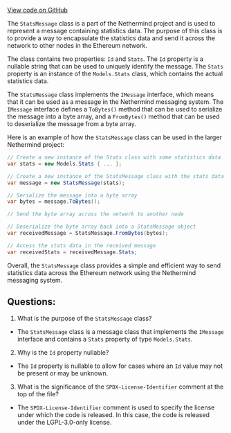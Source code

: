 [View code on GitHub](https://github.com/NethermindEth/nethermind/src/Nethermind/Nethermind.EthStats/Messages/StatsMessage.cs)

The `StatsMessage` class is a part of the Nethermind project and is used to represent a message containing statistics data. The purpose of this class is to provide a way to encapsulate the statistics data and send it across the network to other nodes in the Ethereum network. 

The class contains two properties: `Id` and `Stats`. The `Id` property is a nullable string that can be used to uniquely identify the message. The `Stats` property is an instance of the `Models.Stats` class, which contains the actual statistics data. 

The `StatsMessage` class implements the `IMessage` interface, which means that it can be used as a message in the Nethermind messaging system. The `IMessage` interface defines a `ToBytes()` method that can be used to serialize the message into a byte array, and a `FromBytes()` method that can be used to deserialize the message from a byte array. 

Here is an example of how the `StatsMessage` class can be used in the larger Nethermind project:

```csharp
// Create a new instance of the Stats class with some statistics data
var stats = new Models.Stats { ... };

// Create a new instance of the StatsMessage class with the stats data
var message = new StatsMessage(stats);

// Serialize the message into a byte array
var bytes = message.ToBytes();

// Send the byte array across the network to another node

// Deserialize the byte array back into a StatsMessage object
var receivedMessage = StatsMessage.FromBytes(bytes);

// Access the stats data in the received message
var receivedStats = receivedMessage.Stats;
``` 

Overall, the `StatsMessage` class provides a simple and efficient way to send statistics data across the Ethereum network using the Nethermind messaging system.
## Questions: 
 1. What is the purpose of the `StatsMessage` class?
- The `StatsMessage` class is a message class that implements the `IMessage` interface and contains a `Stats` property of type `Models.Stats`.

2. Why is the `Id` property nullable?
- The `Id` property is nullable to allow for cases where an `Id` value may not be present or may be unknown.

3. What is the significance of the `SPDX-License-Identifier` comment at the top of the file?
- The `SPDX-License-Identifier` comment is used to specify the license under which the code is released. In this case, the code is released under the LGPL-3.0-only license.